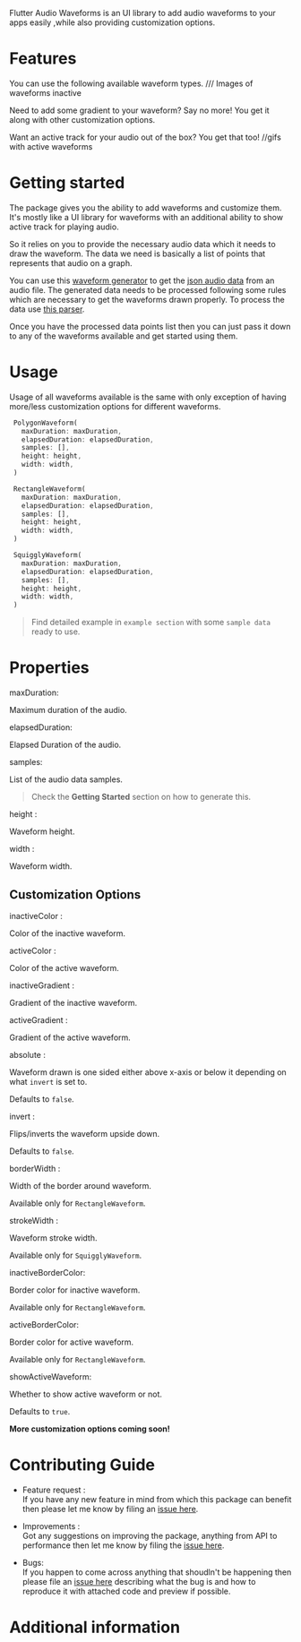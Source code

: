 Flutter Audio Waveforms is an UI library to add audio waveforms to your apps easily ,while also providing customization options.

# Features

You can use the following available waveform types.
/// Images of waveforms inactive

Need to add some gradient to your waveform? Say no more! You get it along with other customization options.

Want an active track for your audio out of the box?
You get that too!
//gifs with active waveforms




# Getting started

The package gives you the ability to add waveforms and customize them.
It's mostly like a UI library for waveforms with an additional ability to show active track for playing audio.

So it relies on you to provide the necessary audio data which it needs to draw the waveform.
The data we need is basically a list of points that represents that audio on a graph.

You can use this [waveform generator](https://github.com/bbc/audiowaveform) to get the [json audio data](https://gist.github.com/rutvik110/946ee0f3036a18da1297e57c547ae241) from an audio file. The generated data needs to be processed following some rules which are necessary to get the waveforms drawn properly. To process the data use [this parser](https://gist.github.com/rutvik110/31a588244d288e89368e8704c1437d34).

Once you have the processed data points list then you can just pass it down to any of the waveforms available and get started using them.




# Usage

Usage of all waveforms available is the same with only exception of having more/less customization options for different waveforms.


```dart
 PolygonWaveform( 
   maxDuration: maxDuration,
   elapsedDuration: elapsedDuration,
   samples: [],
   height: height,
   width: width, 
 )
 ```

```dart
 RectangleWaveform(
   maxDuration: maxDuration,
   elapsedDuration: elapsedDuration,
   samples: [],
   height: height,
   width: width,
 )
```

```dart
 SquigglyWaveform(
   maxDuration: maxDuration,
   elapsedDuration: elapsedDuration,
   samples: [],
   height: height,
   width: width,
 )
```

> Find detailed example in `example section` with some `sample data` ready to use.

# Properties

maxDuration:

Maximum duration of the audio.

elapsedDuration:

Elapsed Duration of the audio.

samples:

List of the audio data samples.
> Check the **Getting Started** section on how to generate this.

height :

Waveform height.

width :

Waveform width.


## Customization Options 

inactiveColor :

Color of the inactive waveform.

activeColor :

Color of the active waveform.

inactiveGradient :

Gradient of the inactive waveform.

activeGradient :

Gradient of the active waveform.

absolute :

Waveform drawn is one sided either above x-axis or below it depending on what `invert` is set to.

Defaults to `false`.

invert :

Flips/inverts the waveform upside down.

Defaults to `false`.

borderWidth : 

Width of the border around waveform. 

Available only for `RectangleWaveform`.

strokeWidth :

Waveform stroke width.

Available only for `SquigglyWaveform`.

inactiveBorderColor:

Border color for inactive waveform.

Available only for `RectangleWaveform`.

activeBorderColor:

Border color for active waveform.

Available only for `RectangleWaveform`.

showActiveWaveform:

Whether to show active waveform or not.

Defaults to `true`.


**More customization options coming soon!**

# Contributing Guide

* Feature request :<br> If you have any new feature in mind from which this package can benefit then please let me know by filing an [issue here]().

* Improvements :<br> Got any suggestions on improving the package, anything from API to performance then let me know by filing the [issue here]().

* Bugs: <br> If you happen to come across anything that shoudln't be happening then please file an [issue here]() describing what the bug is and how to reproduce it with attached code and preview if possible.

# Additional information

